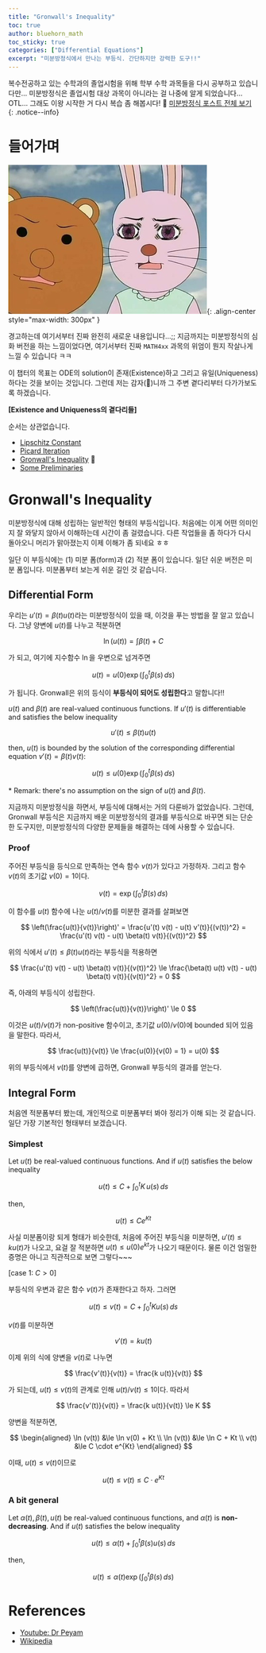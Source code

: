 ```yaml
---
title: "Gronwall's Inequality"
toc: true
author: bluehorn_math
toc_sticky: true
categories: ["Differential Equations"]
excerpt: "미분방정식에서 만나는 부등식. 간단하지만 강력한 도구!!"
---
```


복수전공하고 있는 수학과의 졸업시험을 위해 학부 수학 과목들을 다시 공부하고 있습니다만... 미분방정식은 졸업시험 대상 과목이 아니라는 걸 나중에 알게 되었습니다... OTL... 그래도 이왕 시작한 거 다시 복습 좀 해봅시다! 🏃 [미분방정식 포스트 전체 보기](/categories/differential-equations)
{: .notice--info}

# 들어가며

![](/images/meme/panic.png){: .align-center style="max-width: 300px" }

경고하는데 여기서부터 진짜 완전히 새로운 내용입니다...;; 지금까지는 미분방정식의 심화 버전을 하는 느낌이었다면, 여기서부터 진짜 `MATH4xx` 과목의 위엄이 뭔지 작살나게 느낄 수 있습니다 ㅋㅋ

이 챕터의 목표는 ODE의 solution이 존재(Existence)하고 그리고 유일(Uniqueness)하다는 것을 보이는 것입니다. 그런데 저는 감자(🥔)니까 그 주변 곁다리부터 다가가보도록 하겠습니다.

<div class="proof" markdown="1">

**[Existence and Uniqueness의 곁다리들]**

순서는 상관없습니다.

- [Lipschitz Constant](/2024/11/14/Lipschitz-constant/)
- [Picard Iteration](/2024/11/14/Picard-iteration/)
- [Gronwall's Inequality](/2024/11/14/Gronwall-inequality/) 👋
- [Some Preliminaries](/2024/11/16/some-preliminary-the-existence-and-uniqueness-theorem/)

</div>

# Gronwall's Inequality

미분방정식에 대해 성립하는 일반적인 형태의 부등식입니다. 처음에는 이게 어떤 의미인지 잘 와닿지 않아서 이해하는데 시간이 좀 걸렸습니다. 다른 작업들을 좀 하다가 다시 돌아오니 머리가 맑아졌는지 이제 이해가 좀 되네요 ㅎㅎ

일단 이 부등식에는 (1) 미분 폼(form)과 (2) 적분 폼이 있습니다. 일단 쉬운 버전은 미분 폼입니다. 미분폼부터 보는게 쉬운 길인 것 같습니다.

## Differential Form

우리는 $u'(t) = \beta(t) u(t)$라는 미분방정식이 있을 때, 이것을 푸는 방법을 잘 알고 있습니다. 그냥 양변에 $u(t)$를 나누고 적분하면

$$
\ln (u(t)) = \int \beta(t) + C
$$

가 되고, 여기에 지수함수 $\ln$을 우변으로 넘겨주면

$$
u(t) = u(0) \exp \left( \int_0^t \beta(s) \, ds \right)
$$

가 됩니다. Gronwall은 위의 등식이 **부등식이 되어도 성립한다**고 말합니다!!

<div class="theorem" markdown="1">

$u(t)$ and $\beta(t)$ are real-valued continuous functions. If $u'(t)$ is differentiable and satisfies the below inequality

$$
u'(t) \le \beta(t) u(t)
$$

then, $u(t)$ is bounded by the solution of the corresponding differential equation $v'(t) = \beta(t) v(t)$:

$$
u(t) \le u(0) \exp \left( \int_0^t \beta(s) \, ds \right)
$$

\* Remark: there's no assumption on the sign of $u(t)$ and $\beta(t)$.

</div>

지금까지 미분방정식을 하면서, 부등식에 대해서는 거의 다룬바가 없었습니다. 그런데, Gronwall 부등식은 지금까지 배운 미분방정식의 결과를 부등식으로 바꾸면 되는 단순한 도구지만, 미분방정식의 다양한 문제들을 해결하는 데에 사용할 수 있습니다.

### Proof

<div class="proof" markdown="1">

주어진 부등식을 등식으로 만족하는 연속 함수 $v(t)$가 있다고 가정하자. 그리고 함수 $v(t)$의 초기값 $v(0) = 1$이다.

$$
v(t) = \exp \left( \int_0^t \beta(s) \, ds \right)
$$

이 함수를 $u(t)$ 함수에 나눈 $u(t) / v(t)$를 미분한 결과를 살펴보면

$$
\left(\frac{u(t)}{v(t)}\right)'
= \frac{u'(t) v(t) - u(t) v'(t)}{(v(t))^2}
= \frac{u'(t) v(t) - u(t) \beta(t) v(t)}{(v(t))^2}
$$

위의 식에서 $u'(t) \le \beta(t) u(t)$라는 부등식을 적용하면

$$
\frac{u'(t) v(t) - u(t) \beta(t) v(t)}{(v(t))^2}
\le \frac{\beta(t) u(t) v(t) - u(t) \beta(t) v(t)}{(v(t))^2}
= 0
$$

즉, 아래의 부등식이 성립한다.

$$
\left(\frac{u(t)}{v(t)}\right)' \le 0
$$

이것은 $u(t) / v(t)$가 non-positive 함수이고, 초기값 $u(0) / v(0)$에 bounded 되어 있음을 말한다. 따라서,

$$
\frac{u(t)}{v(t)} \le \frac{u(0)}{v(0) = 1} = u(0)
$$

위의 부등식에서 $v(t)$를 양변에 곱하면, Gronwall 부등식의 결과를 얻는다.

</div>

## Integral Form

처음엔 적분폼부터 봤는데, 개인적으로 미분폼부터 봐야 정리가 이해 되는 것 같습니다. 일단 가장 기본적인 형태부터 보겠습니다.

### Simplest

<div class="theorem" markdown="1">

Let $u(t)$ be real-valued continuous functions. And if $u(t)$ satisfies the below inequality

$$
u(t) \le C + \int_0^t K \, u(s) \, ds
$$

then,

$$
u(t) \le C e^{Kt}
$$

</div>

사실 미분폼이랑 되게 형태가 비슷한데, 처음에 주어진 부등식을 미분하면, $u'(t) \le k u(t)$가 나오고, 요걸 잘 적분하면 $u(t) \le u(0) e^{kt}$가 나오기 때문이다. 물론 이건 엄밀한 증명은 아니고 직관적으로 보면 그렇다~~~

<div class="proof" markdown="1">

[case 1: $C > 0$]

부등식의 우변과 같은 함수 $v(t)$가 존재한다고 하자. 그러면

$$
u(t) \le v(t) = C + \int_0^t K u(s) \, ds
$$

$v(t)$를 미분하면

$$
v'(t) = k u(t)
$$

이제 위의 식에 양변을 $v(t)$로 나누면

$$
\frac{v'(t)}{v(t)} = \frac{k u(t)}{v(t)}
$$

가 되는데, $u(t) \le v(t)$의 관계로 인해 $u(t) / v(t) \le 1$이다. 따라서

$$
\frac{v'(t)}{v(t)} = \frac{k u(t)}{v(t)} \le K
$$

양변을 적분하면,

$$
\begin{aligned}
\ln (v(t)) &\le \ln v(0) + Kt \\
\ln (v(t)) &\le \ln C + Kt \\
v(t) &\le C \cdot e^{Kt}
\end{aligned}
$$

이때, $u(t) \le v(t)$이므로

$$
u(t) \le v(t) \le C \cdot e^{Kt}
$$

</div>

### A bit general


<div class="theorem" markdown="1">

Let $\alpha(t), \beta(t), u(t)$ be real-valued continuous functions, and $\alpha(t)$ is **non-decreasing**. And if $u(t)$ satisfies the below inequality

$$
u(t) \le \alpha(t) + \int_0^t \beta(s) u(s) \, ds
$$

then,

$$
u(t) \le \alpha(t) \exp \left( \int_0^t \beta(s) \, ds \right)
$$

</div>




# References

- [Youtube: Dr Peyam](https://youtu.be/vP3Bd_c_EEw?si=fy-Vt1_jb3bDRk3F)
- [Wikipedia](https://en.wikipedia.org/wiki/Gr%C3%B6nwall%27s_inequality)
